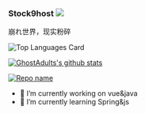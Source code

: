### Stock9host ![](https://visitor-badge.laobi.icu/badge?page_id=GhostAdults.readme)

崩れ世界，现实粉碎

![Top Languages Card](https://github-readme-stats.vercel.app/api/top-langs/?username=GhostAdults&layout=compact)

[![GhostAdults's github stats](https://github-readme-stats.vercel.app/api?username=GhostAdults&theme=highcontrast&show_icons=true)](https://github.com/anuraghazra/github-readme-stats)

[![Repo name](https://github-readme-stats.vercel.app/api/pin/?username=GhostAdults&repo=blog)](https://github.com/GhostAdults/blog)


- 🔭 I’m currently working on vue&java
- 🌱 I’m currently learning Spring&js
<!--
**GhostAdults/GhostAdults** is a ✨ _special_ ✨ repository because its `README.md` (this file) appears on your GitHub profile.

Here are some ideas to get you started:

- 🔭 I’m currently working on ...
- 🌱 I’m currently learning ...
- 👯 I’m looking to collaborate on ...
- 🤔 I’m looking for help with ...
- 💬 Ask me about ...
- 📫 How to reach me: ...
- 😄 Pronouns: ...
- ⚡ Fun fact: ...
-->
